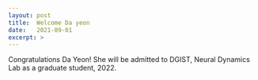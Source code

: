 ```yaml
---
layout: post
title:  Welcome Da yeon
date:   2021-09-01
excerpt: >
---
```



  Congratulations Da Yeon!  She will be admitted to DGIST, Neural Dynamics Lab as a graduate student, 2022. 
